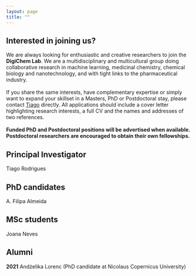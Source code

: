 ```yaml
---
layout: page
title: ""
---
```


## Interested in joining us?
We are always looking for enthusiastic and creative researchers to join the **DigiChem Lab**. We are a multidisciplinary and multicultural group doing collaborative research in machine learning, medicinal chemistry, chemical biology and nanotechnology, and with tight links to the pharmaceutical industry. <br />
<br />
If you share the same interests, have complementary expertise or simply want to expand your skillset in a Masters, PhD or Postdoctoral stay, please contact [Tiago](mailto:tiago.rodrigues@ff.ulisboa.pt) directly. All applications should include a cover letter highlighting research interests, a full CV and the names and addresses of two references. <br />
<br />
**Funded PhD and Postdoctoral positions will be advertised when available. Postdoctoral researchers are encouraged to obtain their own fellowships.**


## Principal Investigator
Tiago Rodrigues

## PhD candidates
A. Filipa Almeida

## MSc students
Joana Neves


## Alumni
**2021** Andżelika Lorenc (PhD candidate at Nicolaus Copernicus University)
